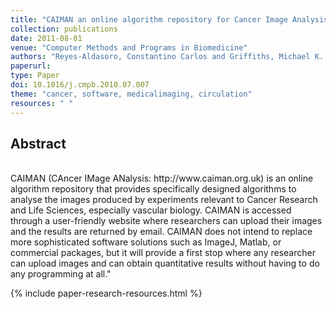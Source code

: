 ```yaml
---
title: "CAIMAN an online algorithm repository for Cancer Image Analysis"
collection: publications
date: 2011-08-01
venue: "Computer Methods and Programs in Biomedicine"
authors: "Reyes-Aldasoro, Constantino Carlos and Griffiths, Michael K. and Savas, Deniz and Tozer, Gillian M."
paperurl:
type: Paper
doi: 10.1016/j.cmpb.2010.07.007
theme: "cancer, software, medicalimaging, circulation"
resources: " "
---
```

<h2> Abstract </h2>  <br> CAIMAN (CAncer IMage ANalysis: http://www.caiman.org.uk) is an online algorithm repository that provides specifically designed algorithms to analyse the images produced by experiments relevant to Cancer Research and Life Sciences, especially vascular biology. CAIMAN is accessed through a user-friendly website where researchers can upload their images and the results are returned by email. CAIMAN does not intend to replace more sophisticated software solutions such as ImageJ, Matlab, or commercial packages, but it will provide a first stop where any researcher can upload images and can obtain quantitative results without having to do any programming at all."

{% include paper-research-resources.html %}
